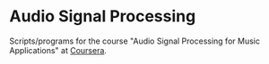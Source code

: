 # Audio Signal ProcessingScripts/programs for the course "Audio Signal Processing for Music Applications" at [Coursera](https://www.coursera.org/learn/audio-signal-processing).